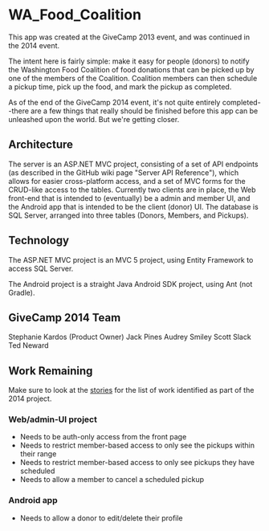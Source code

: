 WA_Food_Coalition
=================

This app was created at the GiveCamp 2013 event, and was continued in the 2014 event.

The intent here is fairly simple: make it easy for people (donors) to notify the Washington
Food Coalition of food donations that can be picked up by one of the members of the Coalition.
Coalition members can then schedule a pickup time, pick up the food, and mark the pickup
as completed.

As of the end of the GiveCamp 2014 event, it's not quite entirely completed--there are a few things that really should be finished before this app can be unleashed upon the world. But we're getting closer.

## Architecture

The server is an ASP.NET MVC project, consisting of a set of API endpoints (as described in the GitHub wiki page "Server API Reference"), which allows for easier cross-platform access, and a set of MVC forms for the CRUD-like access to the tables. Currently two clients are in place, the Web front-end that is intended to (eventually) be a admin and member UI, and the Android app that is intended to be the client (donor) UI. The database is SQL Server, arranged into three tables (Donors, Members, and Pickups).

## Technology

The ASP.NET MVC project is an MVC 5 project, using Entity Framework to access SQL Server.

The Android project is a straight Java Android SDK project, using Ant (not Gradle).

## GiveCamp 2014 Team
Stephanie Kardos (Product Owner)
Jack Pines
Audrey Smiley
Scott Slack
Ted Neward

## Work Remaining

Make sure to look at the [stories](https://github.com/Arkaaito/WA_Food_Coalition/wiki/Stories)
for the list of work identified as part of the 2014 project.

### Web/admin-UI project

* Needs to be auth-only access from the front page
* Needs to restrict member-based access to only see the pickups within their range
* Needs to restrict member-based access to only see pickups they have scheduled
* Needs to allow a member to cancel a scheduled pickup

### Android app

* Needs to allow a donor to edit/delete their profile


